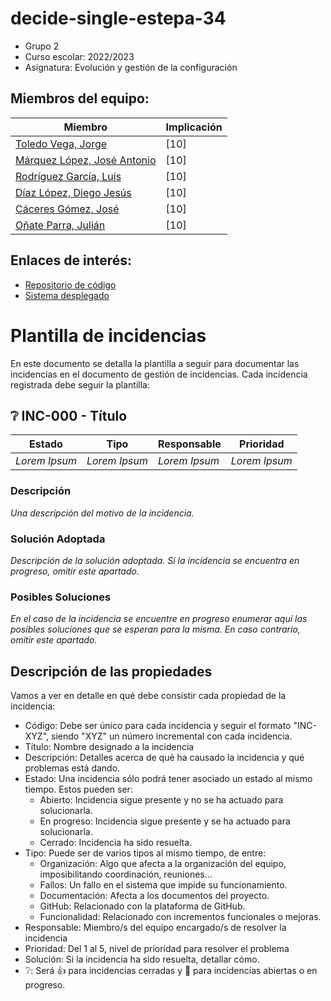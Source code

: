 # decide-single-estepa-34
* Grupo 2 
* Curso escolar: 2022/2023
* Asignatura: Evolución y gestión de la configuración
## Miembros del equipo:

| Miembro | Implicación |
| ------------- | ------------- |
| [Toledo Vega, Jorge](https://github.com/jvegax) | [10] |
| [Márquez López, José Antonio](https://github.com/josmarlop16) | [10] |
| [Rodríguez García, Luis](https://github.com/LuisUsrDev) | [10] |
| [Díaz López, Diego Jesús](https://github.com/ddiazlop) | [10] |
| [Cáceres Gómez, José](https://github.com/joscacgom) | [10] |
| [Oñate Parra, Julián](https://github.com/jonatep) | [10] |

## Enlaces de interés:
* [Repositorio de código](https://github.com/jvegax/decide/) 
* [Sistema desplegado](https://decide-coral.vercel.app) 

# Plantilla de incidencias
En este documento se detalla la plantilla a seguir para documentar las incidencias en el documento de gestión de incidencias. Cada incidencia registrada debe seguir la plantilla:

## ❔ INC-000 - Título

| Estado  | Tipo  | Responsable            | Prioridad |
| ------- | ----- | ---------------------- | --------- |
| *Lorem Ipsum* | *Lorem Ipsum* | *Lorem Ipsum* |     *Lorem Ipsum*  |

### Descripción 
*Una descripción del motivo de la incidencia.*

### Solución Adoptada 
*Descripción de la solución adoptada. Si la incidencia se encuentra en progreso, omitir este apartado.*

### Posibles Soluciones
*En el caso de la incidencia se encuentre en progreso enumerar aquí las posibles soluciones que se esperan para la misma. En caso contrario, omitir este apartado.*

## Descripción de las propiedades

Vamos a ver en detalle en qué debe consistir cada propiedad de la incidencia:

- Código: Debe ser único para cada incidencia y seguir el formato "INC-XYZ", siendo "XYZ" un número incremental con cada incidencia.
- Título: Nombre designado a la incidencia
- Descripción: Detalles acerca de qué ha causado la incidencia y qué problemas está dando.
- Estado: Una incidencia sólo podrá tener asociado un estado al mismo tiempo. Estos pueden ser:
  * Abierto: Incidencia sigue presente y no se ha actuado para solucionarla.
  * En progreso: Incidencia sigue presente y se ha actuado para solucionarla.
  * Cerrado: Incidencia ha sido resuelta.
- Tipo: Puede ser de varios tipos al mismo tiempo, de entre:
  * Organización: Algo que afecta a la organización del equipo, imposibilitando coordinación, reuniones...
  * Fallos: Un fallo en el sistema que impide su funcionamiento.
  * Documentación: Afecta a los documentos del proyecto.
  * GitHub: Relacionado con la plataforma de GitHub.
  * Funcionalidad: Relacionado con incrementos funcionales o mejoras.
- Responsable: Miembro/s del equipo encargado/s de resolver la incidencia
- Prioridad: Del 1 al 5, nivel de prioridad para resolver el problema
- Solución: Si la incidencia ha sido resuelta, detallar cómo.
- ❔: Será 👍 para incidencias cerradas y 🧨 para incidencias abiertas o en progreso.

  
